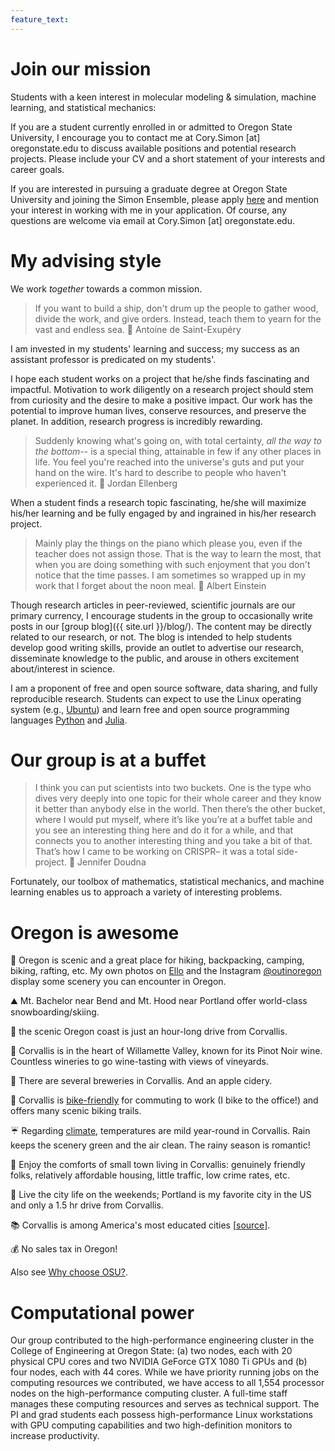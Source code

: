 ```yaml
---
feature_text: 
---
```


<style>
figcaption {
    margin: 10px 0 0 0;
    font-family: Courier;
	font-size: 14px;
    color: #808080;
}
</style>

# Join our mission
Students with a keen interest in molecular modeling & simulation, machine learning, and statistical mechanics:

If you are a student currently enrolled in or admitted to Oregon State University, I encourage you to contact me at Cory.Simon [at] oregonstate.edu to discuss available positions and potential research projects. Please include your CV and a short statement of your interests and career goals.

If you are interested in pursuing a graduate degree at Oregon State University and joining the Simon Ensemble, please apply [here](http://cbee.oregonstate.edu/che-graduate-program) and mention your interest in working with me in your application. Of course, any questions are welcome via email at Cory.Simon [at] oregonstate.edu.

# My advising style

We work *together* towards a common mission.

> If you want to build a ship, 
> don't drum up the people 
> to gather wood, divide the 
> work, and give orders. 
> Instead, teach them to yearn 
> for the vast and endless sea. 
> :microphone: Antoine de Saint-Exupéry

I am invested in my students' learning and success; my success as an assistant professor is predicated on my students'.

I hope each student works on a project that he/she finds fascinating and impactful. Motivation to work diligently on a research project should stem from curiosity and the desire to make a positive impact. Our work has the potential to improve human lives, conserve resources, and preserve the planet. In addition, research progress is incredibly rewarding.

> Suddenly knowing what's going on, with total certainty, *all the way to the bottom*-- is a special thing, attainable in few if any other places in life. You feel you're reached into the universe's guts and put your hand on the wire. It's hard to describe to people who haven't experienced it. :microphone: Jordan Ellenberg 

When a student finds a research topic fascinating, he/she will maximize his/her learning and be fully engaged by and ingrained in his/her research project.

> Mainly play the things on the piano which please you, even if the teacher does not assign those. That is the way to learn the most, that when you are doing something with such enjoyment that you don't notice that the time passes. I am sometimes so wrapped up in my work that I forget about the noon meal. 
> :microphone: Albert Einstein

Though research articles in peer-reviewed, scientific journals are our primary currency, I encourage students in the group to occasionally write posts in our [group blog]({{ site.url }}/blog/). The content may be directly related to our research, or not. The blog is intended to help students develop good writing skills, provide an outlet to advertise our research, disseminate knowledge to the public, and arouse in others excitement about/interest in science.

I am a proponent of free and open source software, data sharing, and fully reproducible research. Students can expect to use the Linux operating system (e.g., [Ubuntu](https://www.ubuntu.com/)) and learn free and open source programming languages [Python](https://www.python.org/) and [Julia](https://julialang.org/).

# Our group is at a buffet

> I think you can put scientists into two buckets. One is the type who dives very deeply into one topic for their whole career and they know it better than anybody else in the world. Then there’s the other bucket, where I would put myself, where it’s like you’re at a buffet table and you see an interesting thing here and do it for a while, and that connects you to another interesting thing and you take a bit of that. That’s how I came to be working on CRISPR– it was a total side-project. :microphone: Jennifer Doudna

Fortunately, our toolbox of mathematics, statistical mechanics, and machine learning enables us to approach a variety of interesting problems.

# Oregon is awesome

:evergreen_tree: Oregon is scenic and a great place for hiking, backpacking, camping, biking, rafting, etc. My own photos on [Ello](https://ello.co/cokes) and the Instagram [@outinoregon](https://www.instagram.com/outinoregon/) display some scenery you can encounter in Oregon.

:mountain: Mt. Bachelor near Bend and Mt. Hood near Portland offer world-class snowboarding/skiing.

:ocean: the scenic Oregon coast is just an hour-long drive from Corvallis.

:wine_glass: Corvallis is in the heart of Willamette Valley, known for its Pinot Noir wine. Countless wineries to go wine-tasting with views of vineyards.

:beer: There are several breweries in Corvallis. And an apple cidery.

:bicyclist: Corvallis is [bike-friendly](http://visitcorvallis.com/about-corvallis/corvallis-recognized-as-gold-level-bicycle-friendly-community/) for commuting to work (I bike to the office!) and offers many scenic biking trails.

:umbrella: Regarding [climate](https://en.wikipedia.org/wiki/Corvallis,_Oregon#Climate), temperatures are mild year-round in Corvallis. Rain keeps the scenery green and the air clean. The rainy season is romantic!

:house_with_garden: Enjoy the comforts of small town living in Corvallis: genuinely friendly folks, relatively affordable housing, little traffic, low crime rates, etc. 

:city_sunset: Live the city life on the weekends; Portland is my favorite city in the US and only a 1.5 hr drive from Corvallis.

:books: Corvallis is among America's most educated cities [[source](https://www.forbes.com/2008/02/07/americas-smartest-cities-oped-cx_apa_0207smartest_slide_6.html)].

:moneybag: No sales tax in Oregon!

Also see [Why choose OSU?](http://admissions.oregonstate.edu/international/why-choose-osu).

# Computational power

Our group contributed to the high-performance engineering cluster in the College of Engineering at Oregon State: (a) two nodes, each with 20 physical CPU cores and two NVIDIA GeForce GTX 1080 Ti GPUs and (b) four nodes, each with 44 cores. While we have priority running jobs on the computing resources we contributed, we have access to all 1,554 processor nodes on the high-performance computing cluster. A full-time staff manages these computing resources and serves as technical support. The PI and grad students each possess high-performance Linux workstations with GPU computing capabilities and two high-definition monitors to increase productivity.
